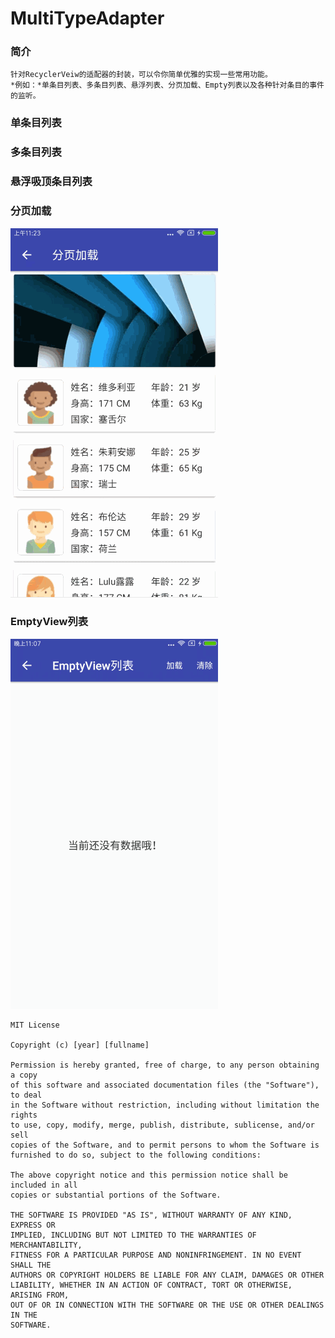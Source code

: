 # MultiTypeAdapter

### 简介
    针对RecyclerVeiw的适配器的封装，可以令你简单优雅的实现一些常用功能。
    *例如：*单条目列表、多条目列表、悬浮列表、分页加载、Empty列表以及各种针对条目的事件的监听。

### 单条目列表

### 多条目列表

### 悬浮吸顶条目列表

### 分页加载
![loadMore](materials/gif_load_more_list.gif)
### EmptyView列表
![empty](materials/gif_empty_view_list.gif)





```
MIT License

Copyright (c) [year] [fullname]

Permission is hereby granted, free of charge, to any person obtaining a copy
of this software and associated documentation files (the "Software"), to deal
in the Software without restriction, including without limitation the rights
to use, copy, modify, merge, publish, distribute, sublicense, and/or sell
copies of the Software, and to permit persons to whom the Software is
furnished to do so, subject to the following conditions:

The above copyright notice and this permission notice shall be included in all
copies or substantial portions of the Software.

THE SOFTWARE IS PROVIDED "AS IS", WITHOUT WARRANTY OF ANY KIND, EXPRESS OR
IMPLIED, INCLUDING BUT NOT LIMITED TO THE WARRANTIES OF MERCHANTABILITY,
FITNESS FOR A PARTICULAR PURPOSE AND NONINFRINGEMENT. IN NO EVENT SHALL THE
AUTHORS OR COPYRIGHT HOLDERS BE LIABLE FOR ANY CLAIM, DAMAGES OR OTHER
LIABILITY, WHETHER IN AN ACTION OF CONTRACT, TORT OR OTHERWISE, ARISING FROM,
OUT OF OR IN CONNECTION WITH THE SOFTWARE OR THE USE OR OTHER DEALINGS IN THE
SOFTWARE.
```
